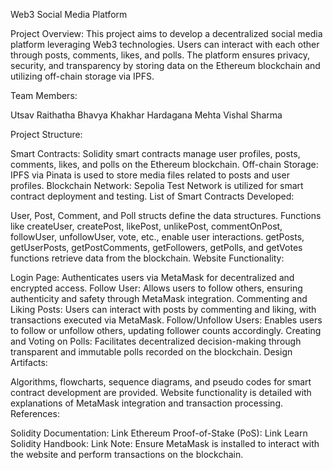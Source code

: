 
Web3 Social Media Platform

Project Overview:
This project aims to develop a decentralized social media platform leveraging Web3 technologies. Users can interact with each other through posts, comments, likes, and polls. The platform ensures privacy, security, and transparency by storing data on the Ethereum blockchain and utilizing off-chain storage via IPFS.

Team Members:

Utsav Raithatha
Bhavya Khakhar
Hardagana Mehta
Vishal Sharma

Project Structure:

Smart Contracts: Solidity smart contracts manage user profiles, posts, comments, likes, and polls on the Ethereum blockchain.
Off-chain Storage: IPFS via Pinata is used to store media files related to posts and user profiles.
Blockchain Network: Sepolia Test Network is utilized for smart contract deployment and testing.
List of Smart Contracts Developed:

User, Post, Comment, and Poll structs define the data structures.
Functions like createUser, createPost, likePost, unlikePost, commentOnPost, followUser, unfollowUser, vote, etc., enable user interactions.
getPosts, getUserPosts, getPostComments, getFollowers, getPolls, and getVotes functions retrieve data from the blockchain.
Website Functionality:

Login Page: Authenticates users via MetaMask for decentralized and encrypted access.
Follow User: Allows users to follow others, ensuring authenticity and safety through MetaMask integration.
Commenting and Liking Posts: Users can interact with posts by commenting and liking, with transactions executed via MetaMask.
Follow/Unfollow Users: Enables users to follow or unfollow others, updating follower counts accordingly.
Creating and Voting on Polls: Facilitates decentralized decision-making through transparent and immutable polls recorded on the blockchain.
Design Artifacts:

Algorithms, flowcharts, sequence diagrams, and pseudo codes for smart contract development are provided.
Website functionality is detailed with explanations of MetaMask integration and transaction processing.
References:

Solidity Documentation: Link
Ethereum Proof-of-Stake (PoS): Link
Learn Solidity Handbook: Link
Note: Ensure MetaMask is installed to interact with the website and perform transactions on the blockchain.
